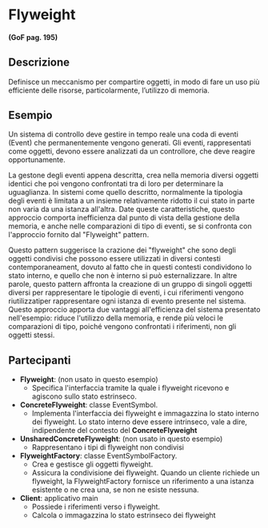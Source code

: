 # Flyweight
#### (GoF pag. 195)

## Descrizione
Definisce un meccanismo per compartire oggetti, in modo di fare un uso più efficiente delle risorse, particolarmente, l’utilizzo di memoria.

## Esempio
Un sistema di controllo deve gestire in tempo reale una coda di eventi (Event) che permanentemente vengono generati. Gli eventi, rappresentati come oggetti, devono essere analizzati da un controllore, che deve reagire opportunamente.

La gestone degli eventi appena descritta, crea nella memoria diversi oggetti identici che poi vengono confrontati tra di loro per determinare la uguaglianza.
In sistemi come quello descritto, normalmente la tipologia degli eventi è limitata a un insieme relativamente ridotto il cui stato in parte non varia da una istanza all'altra. Date queste caratteristiche, questo approccio comporta inefficienza dal punto di vista della gestione della memoria, e anche nelle comparazioni di tipo di eventi, se si confronta con l'approccio fornito dal "Flyweight" pattern.

Questo pattern suggerisce la crazione dei "flyweight" che sono degli oggetti condivisi che possono essere utilizzati in diversi contesti contemporaneament, dovuto al fatto che in questi contesti condividono lo stato interno, e quello che non è interno si può esternalizzare. In altre parole, questo pattern affronta la creazione di un gruppo di singoli oggetti diversi per rappresentare le tipologie di eventi, i cui riferimenti vengono riutilizzatiper rappresentare ogni istanza di evento presente nel sistema.
Questo approccio apporta due vantaggi all'efficienza del sistema presentato nell'esempio: riduce l'utilizzo della memoria, e rende più veloci le comparazioni di tipo, poiché vengono confrontati i riferimenti, non gli oggetti stessi.

## Partecipanti
* __Flyweight__: (non usato in questo esempio)
  - Specifica l'interfaccia tramite la quale i flyweight ricevono e agiscono sullo stato estrinseco.
* __ConcreteFlyweight__: classe EventSymbol.
  - Implementa l'interfaccia dei flyweight e immagazzina lo stato interno dei flyweight. Lo stato interno deve essere intrinseco, vale a dire, indipendente del contesto del __ConcreteFlyweight__
* __UnsharedConcreteFlyweight__: (non usato in questo esempio)
  - Rappresentano i tipi di flyweight non condivisi
* __FlyweightFactory__: classe EventSymbolFactory.
  - Crea e gestisce gli oggetti flyweight.
  - Assicura la condivisione dei flyweight. Quando un cliente richiede un flyweight, la FlyweightFactory fornisce un riferimento a una istanza esistente o ne crea una, se non ne esiste nessuna.
* __Client__: applicativo main
  - Possiede i riferimenti verso i flyweight.
  - Calcola o immagazzina lo stato estrinseco dei flyweight

